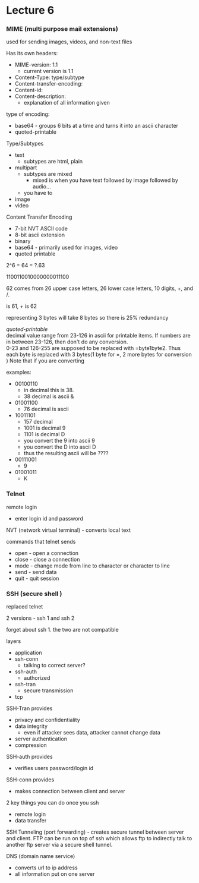 Lecture 6
==========

### MIME (multi purpose mail extensions)
used for sending images, videos, and non-text files

Has its own headers:
* MIME-version: 1.1
  * current version is 1.1
* Content-Type: type/subtype
* Content-transfer-encoding:
* Content-id:
* Content-description:
  * explanation of all information given

type of encoding:
* base64 - groups 6 bits at a time and turns it into an ascii character
* quoted-printable


Type/Subtypes  
* text
  * subtypes are html, plain
* multipart
  * subtypes are mixed
    * mixed is when you have text followed by image followed by audio...
  * you have to
* image
* video


Content Transfer Encoding

* 7-bit NVT ASCII code
* 8-bit ascii extension
* binary
* base64 - primarily used for images, video
* quoted printable


2^6 = 64 = ?.63

1100110010000000011100


62 comes from 26 upper case letters, 26 lower case letters, 10 digits, +, and /.

is 61, + is 62

representing 3 bytes will take 8 bytes so there is 25% redundancy


*quoted-printable*   
decimal value range from 23-126 in ascii for printable items.
If numbers are in between 23-126, then don't do any conversion.  
0-23 and 126-255 are supposed to be replaced with =byte1byte2. Thus each byte is replaced with 3 bytes(1 byte for =, 2 more bytes for conversion )
Note that if you are converting

examples:   
* 00100110
    * in decimal this is 38.
    * 38 decimal is ascii &
* 01001100
    * 76 decimal is ascii
* 10011101
  * 157 decimal
  * 1001 is decimal 9
  * 1101 is decimal D
  * you convert the 9 into ascii 9
  * you convert the D into ascii D
  * thus the resulting ascii will be ????
* 00111001
  * 9
* 01001011
  * K


### Telnet
remote login
* enter login id and password

NVT (network virtual terminal) - converts local text


commands that telnet sends
* open - open a connection
* close - close a connection
* mode - change mode from line to character or character to line
* send - send data
* quit - quit session

### SSH (secure shell )
replaced telnet

2 versions - ssh 1 and ssh 2

forget about ssh 1. the two are not compatible

layers
* application
* ssh-conn
  * talking to correct server?
* ssh-auth
  * authorized
* ssh-tran
  * secure transmission
* tcp


SSH-Tran provides
* privacy and confidentiality
* data integrity
  * even if attacker sees data, attacker cannot change data
* server authentication
* compression

SSH-auth provides
* verifies users password/login id

SSH-conn provides
* makes connection between client and server

2 key things you can do once you ssh
* remote login
* data transfer

SSH Tunneling (port forwarding) - creates secure tunnel between server and client. FTP can be run on top of ssh which allows ftp to indirectly talk to another ftp server via a secure shell tunnel.



DNS (domain name service)
* converts url to ip address
* all information put on one server

